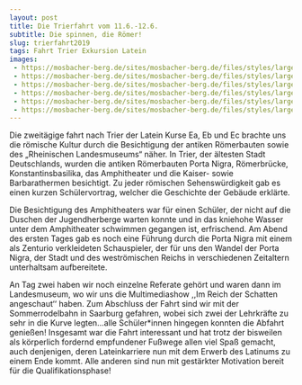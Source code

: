 ```yaml
---
layout: post
title: Die Trierfahrt vom 11.6.-12.6.
subtitle: Die spinnen, die Römer!
slug: trierfahrt2019
tags: Fahrt Trier Exkursion Latein
images: 
 - https://mosbacher-berg.de/sites/mosbacher-berg.de/files/styles/large/public/Gruppenbild.JPG?itok=P4HJ3Vtx
 - https://mosbacher-berg.de/sites/mosbacher-berg.de/files/styles/large/public/0.jpeg?itok=w4XWwPXJ
 - https://mosbacher-berg.de/sites/mosbacher-berg.de/files/styles/large/public/0-1.jpeg?itok=hGkhs-cv
 - https://mosbacher-berg.de/sites/mosbacher-berg.de/files/styles/large/public/IMG_7011.JPG?itok=0ie2l6Vu
 - https://mosbacher-berg.de/sites/mosbacher-berg.de/files/styles/large/public/Kaisertherme%202.JPG?itok=RrYoC-T1
 - https://mosbacher-berg.de/sites/mosbacher-berg.de/files/styles/large/public/Porta%20Stadt%20Seite.JPG?itok=w7dxx3vR
---
```

Die zweitägige fahrt nach Trier der Latein Kurse Ea, Eb und Ec brachte uns die römische Kultur durch die Besichtigung der antiken Römerbauten sowie des „Rheinischen Landesmuseums“ näher. In Trier, der ältesten Stadt Deutschlands, wurden die antiken Römerbauten Porta Nigra, Römerbrücke, Konstantinsbasilika, das Amphitheater und die Kaiser- sowie Barbarathermen besichtigt. Zu jeder römischen Sehenswürdigkeit gab es einen kurzen Schülervortrag, welcher die Geschichte der Gebäude erklärte.

Die Besichtigung des Amphitheaters war für einen Schüler, der nicht auf die Duschen der Jugendherberge warten konnte und in das kniehohe Wasser unter dem Amphitheater schwimmen gegangen ist, erfrischend.  Am Abend des ersten Tages gab es noch eine Führung durch die Porta Nigra mit einem als Zenturio verkleideten Schauspieler, der für uns den Wandel der Porta Nigra, der Stadt und des weströmischen Reichs in verschiedenen Zeitaltern unterhaltsam aufbereitete.

An Tag zwei haben wir noch einzelne Referate gehört und waren dann im Landesmuseum, wo wir uns die Multimediashow ,,Im Reich der Schatten angeschaut‘‘ haben. Zum Abschluss der Fahrt sind wir mit der Sommerrodelbahn in Saarburg gefahren, wobei sich zwei der Lehrkräfte zu sehr in die Kurve legten...alle Schüler*innen hingegen konnten die Abfahrt genießen! Insgesamt war die Fahrt interessant und hat trotz der bisweilen als körperlich fordernd empfundener Fußwege allen viel Spaß gemacht, auch denjenigen, deren Lateinkarriere nun mit dem Erwerb des Latinums zu einem Ende kommt. Alle anderen sind nun mit gestärkter Motivation bereit für die Qualifikationsphase!
